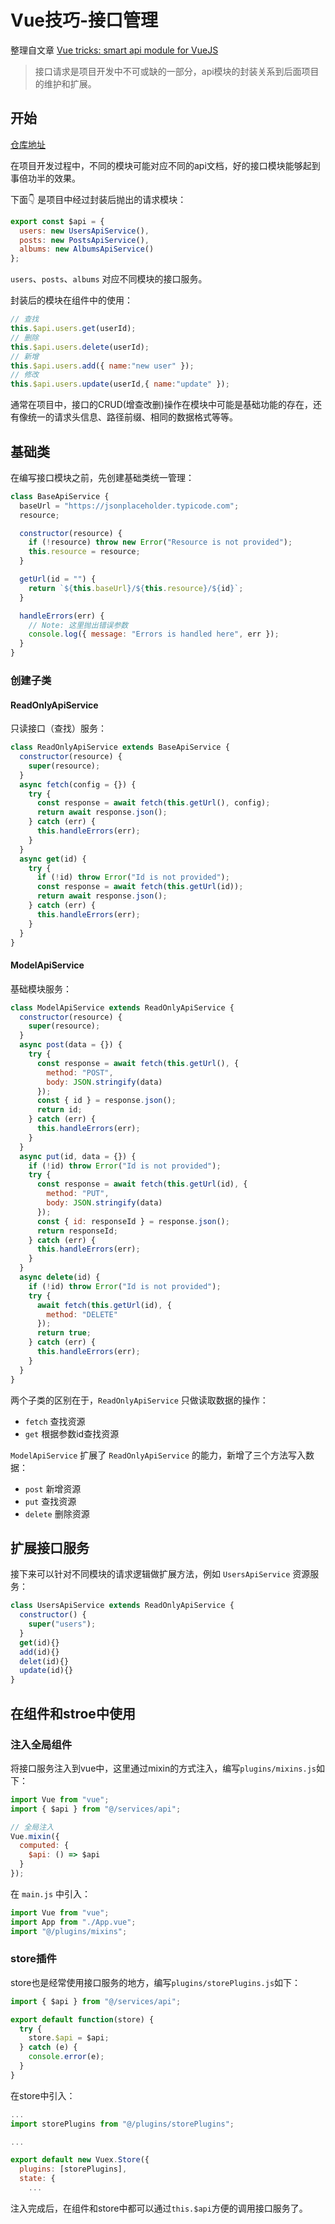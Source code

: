 # Vue技巧-接口管理

整理自文章 [Vue tricks: smart api module for VueJS](https://itnext.io/vue-tricks-smart-api-module-for-vuejs-b0cae563e67b)

> 接口请求是项目开发中不可或缺的一部分，api模块的封装关系到后面项目的维护和扩展。

## 开始

[仓库地址](https://github.com/YooYooY/vue-api-module)

在项目开发过程中，不同的模块可能对应不同的api文档，好的接口模块能够起到事倍功半的效果。

下面👇 是项目中经过封装后抛出的请求模块：

```js
export const $api = {
  users: new UsersApiService(),
  posts: new PostsApiService(),
  albums: new AlbumsApiService()
};
```

`users`、`posts`、`albums` 对应不同模块的接口服务。

封装后的模块在组件中的使用：

```js
// 查找
this.$api.users.get(userId);
// 删除
this.$api.users.delete(userId);
// 新增
this.$api.users.add({ name:"new user" });
// 修改
this.$api.users.update(userId,{ name:"update" });
```

通常在项目中，接口的CRUD(增查改删)操作在模块中可能是基础功能的存在，还有像统一的请求头信息、路径前缀、相同的数据格式等等。

## 基础类

在编写接口模块之前，先创建基础类统一管理：

```js
class BaseApiService {
  baseUrl = "https://jsonplaceholder.typicode.com";
  resource;

  constructor(resource) {
    if (!resource) throw new Error("Resource is not provided");
    this.resource = resource;
  }

  getUrl(id = "") {
    return `${this.baseUrl}/${this.resource}/${id}`;
  }

  handleErrors(err) {
    // Note: 这里抛出错误参数
    console.log({ message: "Errors is handled here", err });
  }
}
```

### 创建子类

#### ReadOnlyApiService

只读接口（查找）服务：

```js
class ReadOnlyApiService extends BaseApiService {
  constructor(resource) {
    super(resource);
  }
  async fetch(config = {}) {
    try {
      const response = await fetch(this.getUrl(), config);
      return await response.json();
    } catch (err) {
      this.handleErrors(err);
    }
  }
  async get(id) {
    try {
      if (!id) throw Error("Id is not provided");
      const response = await fetch(this.getUrl(id));
      return await response.json();
    } catch (err) {
      this.handleErrors(err);
    }
  }
}
```

#### ModelApiService

基础模块服务：
```js
class ModelApiService extends ReadOnlyApiService {
  constructor(resource) {
    super(resource);
  }
  async post(data = {}) {
    try {
      const response = await fetch(this.getUrl(), {
        method: "POST",
        body: JSON.stringify(data)
      });
      const { id } = response.json();
      return id;
    } catch (err) {
      this.handleErrors(err);
    }
  }
  async put(id, data = {}) {
    if (!id) throw Error("Id is not provided");
    try {
      const response = await fetch(this.getUrl(id), {
        method: "PUT",
        body: JSON.stringify(data)
      });
      const { id: responseId } = response.json();
      return responseId;
    } catch (err) {
      this.handleErrors(err);
    }
  }
  async delete(id) {
    if (!id) throw Error("Id is not provided");
    try {
      await fetch(this.getUrl(id), {
        method: "DELETE"
      });
      return true;
    } catch (err) {
      this.handleErrors(err);
    }
  }
}
```

两个子类的区别在于，`ReadOnlyApiService` 只做读取数据的操作：

- `fetch` 查找资源
- `get` 根据参数id查找资源

`ModelApiService` 扩展了 `ReadOnlyApiService` 的能力，新增了三个方法写入数据：

- `post` 新增资源
- `put` 查找资源
- `delete` 删除资源

## 扩展接口服务

接下来可以针对不同模块的请求逻辑做扩展方法，例如 `UsersApiService` 资源服务：

```js
class UsersApiService extends ReadOnlyApiService {
  constructor() {
    super("users");
  }
  get(id){}
  add(id){}
  delet(id){}
  update(id){}
}
```

## 在组件和stroe中使用

### 注入全局组件

将接口服务注入到vue中，这里通过mixin的方式注入，编写`plugins/mixins.js`如下：

```js
import Vue from "vue";
import { $api } from "@/services/api";

// 全局注入
Vue.mixin({
  computed: {
    $api: () => $api
  }
});
```

在 `main.js` 中引入：
```js
import Vue from "vue";
import App from "./App.vue";
import "@/plugins/mixins";
```

### store插件

store也是经常使用接口服务的地方，编写`plugins/storePlugins.js`如下：

```js
import { $api } from "@/services/api";

export default function(store) {
  try {
    store.$api = $api;
  } catch (e) {
    console.error(e);
  }
}
```

在store中引入：
```js
...
import storePlugins from "@/plugins/storePlugins";

...

export default new Vuex.Store({
  plugins: [storePlugins],
  state: {
    ...
```

注入完成后，在组件和store中都可以通过`this.$api`方便的调用接口服务了。